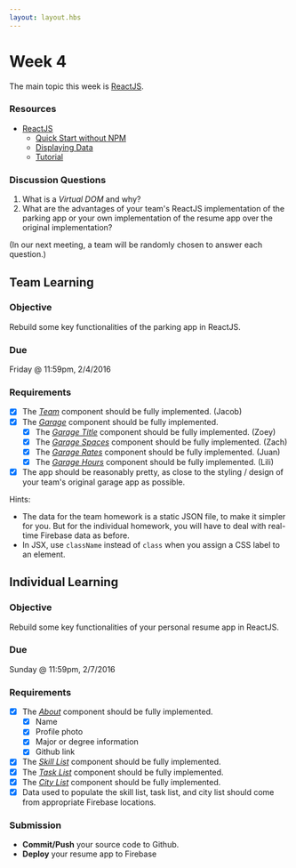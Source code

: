 ```yaml
---
layout: layout.hbs
---
```


# Week 4

The main topic this week is [ReactJS](https://facebook.github.io/react/).

### Resources

* [ReactJS](https://facebook.github.io/react/)
  * [Quick Start without NPM](https://facebook.github.io/react/docs/getting-started.html#quick-start-without-npm)
  * [Displaying Data](https://facebook.github.io/react/docs/displaying-data.html)
  * [Tutorial](https://facebook.github.io/react/docs/tutorial.html)

### Discussion Questions

1. What is a _Virtual DOM_ and why?
2. What are the advantages of your team's ReactJS implementation of the parking
app or your own implementation of the resume app over the original implementation?

(In our next meeting, a team will be randomly chosen to answer each question.)

## Team Learning

### Objective

Rebuild some key functionalities of the parking app in ReactJS.

### Due

Friday @ 11:59pm, 2/4/2016

### Requirements

* [x] The [_Team_](/apps/parking/react/components/team.js) component should be fully implemented. (Jacob)
* [x] The [_Garage_](/apps/parking/react/components/garage.js) component should be fully implemented.
  * [x] The [_Garage Title_](/apps/parking/react/components/garage-title.js)  component should be fully implemented. (Zoey)
  * [x] The [_Garage Spaces_](/apps/parking/react/components/garage-spaces.js) component should be fully implemented. (Zach)
  * [x] The [_Garage Rates_](/apps/parking/react/components/garage-rates.js) component should be fully implemented. (Juan)
  * [x] The [_Garage Hours_](/apps/parking/react/components/garage-hours.js) component should be fully implemented. (Lili)
* [x] The app should be reasonably pretty, as close to the styling / design of your team's original garage app as possible.

Hints:
* The data for the team homework is a static JSON file, to make it simpler for you. But
for the individual homework, you will have to deal with real-time Firebase data
as before.
* In JSX, use `className` instead of `class` when you assign a CSS label to an element.

## Individual Learning

### Objective

Rebuild some key functionalities of your personal resume app in ReactJS.

### Due

Sunday @ 11:59pm, 2/7/2016

### Requirements

* [x] The [_About_](/apps/resume/react/components/about.js) component should be fully implemented.
  * [x] Name
  * [x] Profile photo
  * [x] Major or degree information
  * [x] Github link  
* [x] The [_Skill List_](/apps/resume/react/components/skill-list.js) component should be fully implemented.
* [x] The [_Task List_](/apps/resume/react/components/task-list.js) component should be fully implemented.
* [x] The [_City List_](/apps/resume/react/components/city-list.js) component should be fully implemented.
* [x] Data used to populate the skill list, task list, and city list should come from
appropriate Firebase locations.

### Submission

* __Commit/Push__ your source code to Github.
* __Deploy__ your resume app to Firebase
